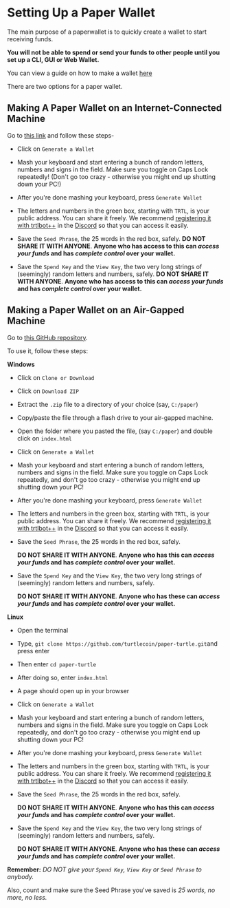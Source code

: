# Setting Up a Paper Wallet

The main purpose of a paperwallet is to quickly create a wallet to start receiving funds. 

**You will not be able to spend or send your funds to other people until you set up a CLI, GUI or Web Wallet.**

You can view a guide on how to make a wallet [here](Making-a-Wallet)

There are two options for a paper wallet.

## Making A Paper Wallet on an Internet-Connected Machine

Go to [this link](https://turtlecoin.lol/wallet) and follow these steps-

  - Click on `Generate a Wallet`
  
  - Mash your keyboard and start entering a bunch of random letters, numbers and signs in the field. Make sure you toggle on Caps Lock repeatedly! (Don't go too crazy - otherwise you might end up shutting down your PC!)
  
  - After you're done mashing your keyboard, press `Generate Wallet`
  
  - The letters and numbers in the green box, starting with `TRTL`, is your public address. You can share it freely. We recommend [registering it with trtlbot++](../Using-trtlbot-plus-plus#registering-your-wallet) in the [Discord](http://chat.turtlecoin.lol/) so that you can access it easily.

  - Save the `Seed Phrase`, the 25 words in the red box, safely. **DO NOT SHARE IT WITH ANYONE**. **Anyone who has access to this can *access your funds* and has *complete control* over your wallet.**
  
  - Save the `Spend Key` and the `View Key`, the two very long strings of (seemingly) random letters and numbers, safely.  **DO NOT SHARE IT WITH ANYONE**. **Anyone who has access to this can *access your funds* and has *complete control* over your wallet.**


## Making a Paper Wallet on an Air-Gapped Machine

Go to [this GitHub repository](https://github.com/turtlecoin/paper-turtle).

To use it, follow these steps:

**Windows**
  - Click on `Clone or Download`

  - Click on `Download ZIP`

  - Extract the `.zip` file to a directory of your choice (say, `C:/paper`)

  - Copy/paste the file through a flash drive to your air-gapped machine.

  - Open the folder where you pasted the file, (say `C:/paper`) and double click on `index.html`

  - Click on `Generate a Wallet`

  - Mash your keyboard and start entering a bunch of random letters, numbers and signs in the field. Make sure you toggle on Caps Lock repeatedly, and don't go too crazy - otherwise you might end up shutting down your PC!

  - After you're done mashing your keyboard, press `Generate Wallet`

  - The letters and numbers in the green box, starting with `TRTL`, is your public address. You can share it freely. We recommend [registering it with trtlbot++](../Using-trtlbot-plus-plus#registering-your-wallet) in the [Discord](http://chat.turtlecoin.lol/) so that you can access it easily.

  - Save the `Seed Phrase`, the 25 words in the red box, safely. 

    **DO NOT SHARE IT WITH ANYONE**. **Anyone who has this can *access your funds* and has *complete control* over your wallet.**

  - Save the `Spend Key` and the `View Key`, the two very long strings of (seemingly) random letters and numbers, safely.  

    **DO NOT SHARE IT WITH ANYONE**. **Anyone who has these can *access your funds* and has *complete control* over your wallet.**

**Linux**
  - Open the terminal

  - Type, `git clone https://github.com/turtlecoin/paper-turtle.git`and press enter 

  - Then enter `cd paper-turtle`

  - After doing so, enter `index.html`

  - A page should open up in your browser

  - Click on `Generate a Wallet`

  - Mash your keyboard and start entering a bunch of random letters, numbers and signs in the field. Make sure you toggle on Caps Lock repeatedly, and don't go too crazy - otherwise you might end up shutting down your PC!

  - After you're done mashing your keyboard, press `Generate Wallet`

  - The letters and numbers in the green box, starting with `TRTL`, is your public address. You can share it freely. We recommend [registering it with trtlbot++](../Using-trtlbot-plus-plus#registering-your-wallet) in the [Discord](http://chat.turtlecoin.lol/) so that you can access it easily.   

  - Save the `Seed Phrase`, the 25 words in the red box, safely.

     **DO NOT SHARE IT WITH ANYONE**. **Anyone who has this can *access your funds* and has *complete control* over your wallet.**

  - Save the `Spend Key` and the `View Key`, the two very long strings of (seemingly) random letters and numbers, safely.  

    **DO NOT SHARE IT WITH ANYONE**. **Anyone who has these can *access your funds* and has *complete control* over your wallet.**


**Remember:** *DO NOT give your `Spend Key`, `View Key` or `Seed Phrase` to anybody.*

Also, count and make sure the Seed Phrase you've saved is *25 words, no more, no less.*